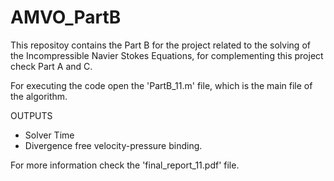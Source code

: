 # AMVO_PartB
This repositoy contains the Part B for the project related to the solving of the Incompressible Navier Stokes Equations, 
for complementing this project check Part A and C. 

For executing the code open the 'PartB_11.m' file, which is the main file of the algorithm. 

OUTPUTS

- Solver Time
- Divergence free velocity-pressure binding.
  
For more information check the 'final_report_11.pdf' file. 
